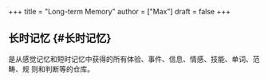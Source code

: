 +++
title = "Long-term Memory"
author = ["Max"]
draft = false
+++

## 长时记忆 {#长时记忆}

是从感觉记忆和短时记忆中获得的所有体验、事件、信息、情感、技能、单词、范畴、规
则和判断等的仓库。
